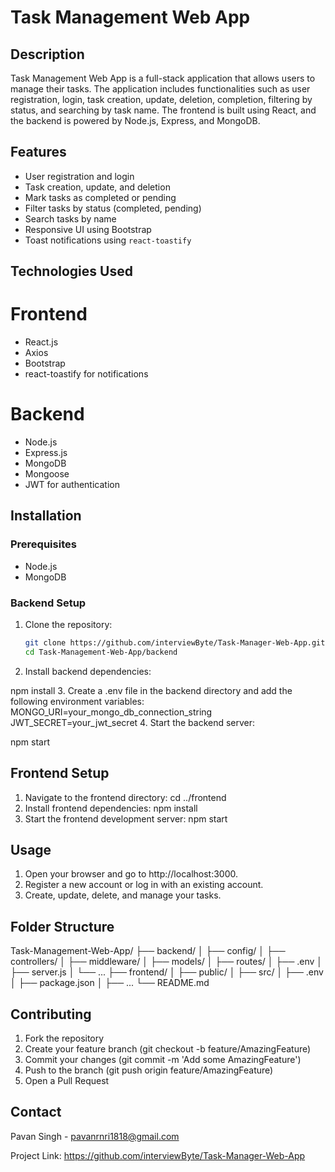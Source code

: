 # Task Management Web App

## Description

Task Management Web App is a full-stack application that allows users to manage their tasks. The application includes functionalities such as user registration, login, task creation, update, deletion, completion, filtering by status, and searching by task name. The frontend is built using React, and the backend is powered by Node.js, Express, and MongoDB.

## Features

- User registration and login
- Task creation, update, and deletion
- Mark tasks as completed or pending
- Filter tasks by status (completed, pending)
- Search tasks by name
- Responsive UI using Bootstrap
- Toast notifications using `react-toastify`

## Technologies Used
# Frontend
- React.js
- Axios
- Bootstrap
- react-toastify for notifications
# Backend
- Node.js
- Express.js
- MongoDB
- Mongoose
- JWT for authentication

## Installation

### Prerequisites

- Node.js
- MongoDB

### Backend Setup

1. Clone the repository:

   ```bash
   git clone https://github.com/interviewByte/Task-Manager-Web-App.git
   cd Task-Management-Web-App/backend
2. Install backend dependencies:

npm install
3. Create a .env file in the backend directory and add the following environment variables:
MONGO_URI=your_mongo_db_connection_string
JWT_SECRET=your_jwt_secret
4. Start the backend server:

npm start
## Frontend Setup
1. Navigate to the frontend directory:
cd ../frontend
2. Install frontend dependencies:
npm install
3. Start the frontend development server:
npm start
## Usage
1. Open your browser and go to http://localhost:3000.
2. Register a new account or log in with an existing account.
3. Create, update, delete, and manage your tasks.
## Folder Structure
Task-Management-Web-App/
├── backend/
│   ├── config/
│   ├── controllers/
│   ├── middleware/
│   ├── models/
│   ├── routes/
│   ├── .env
│   ├── server.js
│   └── ...
├── frontend/
│   ├── public/
│   ├── src/
│   ├── .env
│   ├── package.json
│   ├── ...
└── README.md
## Contributing
1. Fork the repository
2. Create your feature branch (git checkout -b feature/AmazingFeature)
3. Commit your changes (git commit -m 'Add some AmazingFeature')
4. Push to the branch (git push origin feature/AmazingFeature)
5. Open a Pull Request
## Contact
Pavan Singh - pavanrnri1818@gmail.com

Project Link: https://github.com/interviewByte/Task-Manager-Web-App
